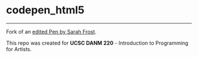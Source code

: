 # codepen_html5

----------------------
Fork of an [edited Pen by Sarah Frost](https://github.com/sarahmfrost/codepen_html5).

This repo was created for **UCSC DANM 220** - Introduction to Programming for Artists.

